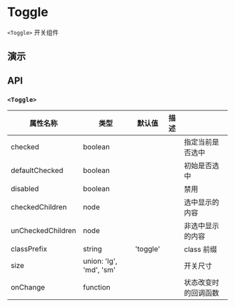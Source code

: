# Toggle [<i class="icon icon-edit2" ></i>](https://github.com/rsuite/rsuite.github.io/blob/master/src/components/toggle/index.md)

`<Toggle>` 开关组件


## 演示

<!--{demo}-->



## API

### `<Toggle>`

| 属性名称              | 类型                     | 默认值      | 描述  |            |
|-------------------|------------------------|----------|-----|------------|
| checked           | boolean                |          |     | 指定当前是否选中   |
| defaultChecked    | boolean                |          |     | 初始是否选中     |
| disabled          | boolean                |          |     | 禁用         |
| checkedChildren   | node                   |          |     | 选中显示的内容    |
| unCheckedChildren | node                   |          |     | 非选中显示的内容   |
| classPrefix       | string                 | 'toggle' |     | class 前缀   |
| size              | union: 'lg', 'md', 'sm' |          |     | 开关尺寸       |
| onChange          | function               |          |     | 状态改变时的回调函数 |

